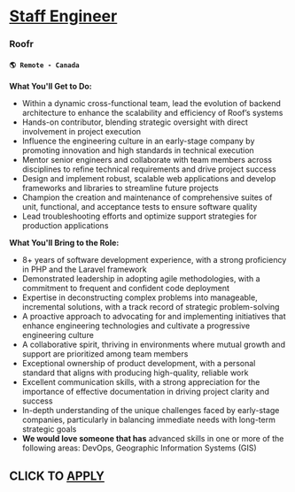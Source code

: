 # [Staff Engineer](https://www.remotewlb.com/apply/staff-engineer-124636)  
### Roofr  
#### `🌎 Remote - Canada`  

**What You'll Get to Do:**

  * Within a dynamic cross-functional team, lead the evolution of backend architecture to enhance the scalability and efficiency of Roof’s systems
  * Hands-on contributor, blending strategic oversight with direct involvement in project execution
  * Influence the engineering culture in an early-stage company by promoting innovation and high standards in technical execution
  * Mentor senior engineers and collaborate with team members across disciplines to refine technical requirements and drive project success
  * Design and implement robust, scalable web applications and develop frameworks and libraries to streamline future projects
  * Champion the creation and maintenance of comprehensive suites of unit, functional, and acceptance tests to ensure software quality
  * Lead troubleshooting efforts and optimize support strategies for production applications

**What You'll Bring to the Role:**

  * 8+ years of software development experience, with a strong proficiency in PHP and the Laravel framework
  * Demonstrated leadership in adopting agile methodologies, with a commitment to frequent and confident code deployment
  * Expertise in deconstructing complex problems into manageable, incremental solutions, with a track record of strategic problem-solving
  * A proactive approach to advocating for and implementing initiatives that enhance engineering technologies and cultivate a progressive engineering culture
  * A collaborative spirit, thriving in environments where mutual growth and support are prioritized among team members
  * Exceptional ownership of product development, with a personal standard that aligns with producing high-quality, reliable work
  * Excellent communication skills, with a strong appreciation for the importance of effective documentation in driving project clarity and success
  * In-depth understanding of the unique challenges faced by early-stage companies, particularly in balancing immediate needs with long-term strategic goals
  * **We would love someone that has** advanced skills in one or more of the following areas: DevOps, Geographic Information Systems (GIS)

  
## CLICK TO [APPLY](https://www.remotewlb.com/apply/staff-engineer-124636)

